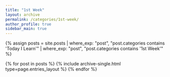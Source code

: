 ```yaml
---
title: "1st Week"
layout: archive
permalink: /categories/1st-week/
author_profile: true
sidebar_main: true
---
```


{% assign posts = site.posts 
  | where_exp: "post", "post.categories contains 'Today I Learn'" 
  | where_exp: "post", "post.categories contains '1st Week'" %}

{% for post in posts %}
  {% include archive-single.html type=page.entries_layout %}
{% endfor %}